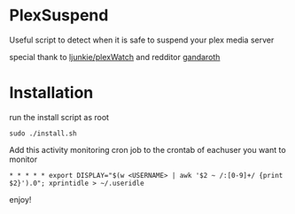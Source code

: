 # PlexSuspend
Useful script to detect when it is safe to suspend your plex media server

special thank to [ljunkie/plexWatch](https://github.com/ljunkie/plexWatch) and redditor [gandaroth](https://www.reddit.com/r/PleX/comments/2vyzh8/plex_server_sleep_when_not_being_used_wake_up/)

# Installation
run the install script as root 
```
sudo ./install.sh
```
Add this activity monitoring cron job to the crontab of eachuser you want to monitor
```
* * * * * export DISPLAY="$(w <USERNAME> | awk '$2 ~ /:[0-9]+/ {print $2}').0"; xprintidle > ~/.useridle
```
enjoy!
